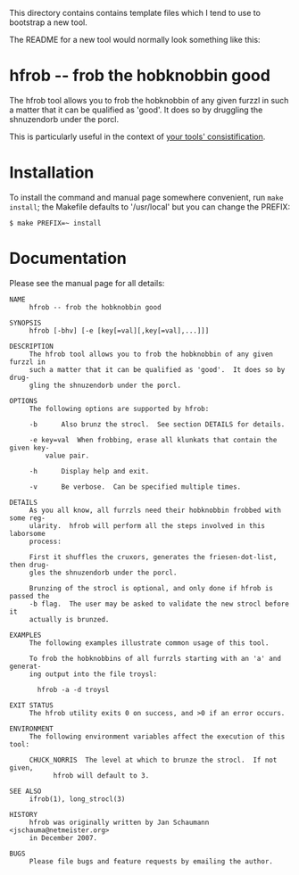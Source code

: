 This directory contains contains template files which
I tend to use to bootstrap a new tool.

The README for a new tool would normally look
something like this:

# hfrob -- frob the hobknobbin good

The hfrob tool allows you to frob the hobknobbin of
any given furzzl in such a matter that it can be
qualified as 'good'.  It does so by druggling the
shnuzendorb under the porcl.

This is particularly useful in the context of [your
tools' consistification](https://www.netmeister.org/blog/consistent-tools.html).

Installation
============

To install the command and manual page somewhere
convenient, run `make install`; the Makefile defaults
to '/usr/local' but you can change the PREFIX:

```
$ make PREFIX=~ install
```

Documentation
=============

Please see the manual page for all details:

```
NAME
     hfrob -- frob the hobknobbin good

SYNOPSIS
     hfrob [-bhv] [-e [key[=val][,key[=val],...]]]

DESCRIPTION
     The hfrob tool allows you to frob the hobknobbin of any given furzzl in
     such a matter that it can be qualified as 'good'.	It does so by drug-
     gling the shnuzendorb under the porcl.

OPTIONS
     The following options are supported by hfrob:

     -b		 Also brunz the strocl.	 See section DETAILS for details.

     -e key=val	 When frobbing, erase all klunkats that contain the given key-
		 value pair.

     -h		 Display help and exit.

     -v		 Be verbose.  Can be specified multiple times.

DETAILS
     As you all know, all furrzls need their hobknobbin frobbed with some reg-
     ularity.  hfrob will perform all the steps involved in this laborsome
     process:

     First it shuffles the cruxors, generates the friesen-dot-list, then drug-
     gles the shnuzendorb under the porcl.

     Brunzing of the strocl is optional, and only done if hfrob is passed the
     -b flag.  The user may be asked to validate the new strocl before it
     actually is brunzed.

EXAMPLES
     The following examples illustrate common usage of this tool.

     To frob the hobknobbins of all furrzls starting with an 'a' and generat-
     ing output into the file troysl:

	   hfrob -a -d troysl

EXIT STATUS
     The hfrob utility exits 0 on success, and >0 if an error occurs.

ENVIRONMENT
     The following environment variables affect the execution of this tool:

     CHUCK_NORRIS  The level at which to brunze the strocl.  If not given,
		   hfrob will default to 3.

SEE ALSO
     ifrob(1), long_strocl(3)

HISTORY
     hfrob was originally written by Jan Schaumann <jschauma@netmeister.org>
     in December 2007.

BUGS
     Please file bugs and feature requests by emailing the author.
```
